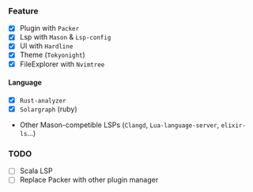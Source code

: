 ### Feature
- [X] Plugin with `Packer`
- [X] Lsp with `Mason` & `Lsp-config`
- [X] UI with `Hardline`
- [X] Theme (`Tokyonight`)
- [X] FileExplorer with `Nvimtree`
#### Language
- [X] `Rust-analyzer`
- [X] `Solargraph` (ruby)
- Other Mason-competible LSPs (`Clangd`, `Lua-language-server`, `elixir-ls`...)

### TODO
- [ ] Scala LSP
- [ ] Replace Packer with other plugin manager
